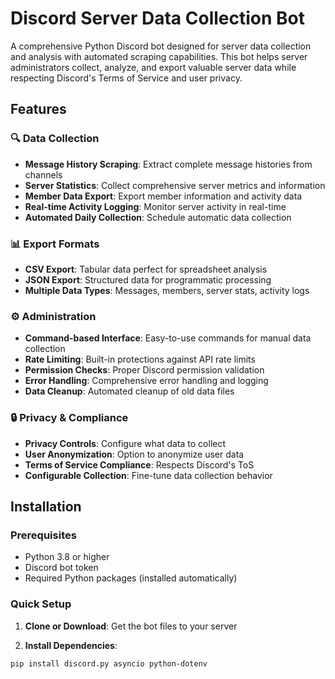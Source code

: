 # Discord Server Data Collection Bot

A comprehensive Python Discord bot designed for server data collection and analysis with automated scraping capabilities. This bot helps server administrators collect, analyze, and export valuable server data while respecting Discord's Terms of Service and user privacy.

## Features

### 🔍 Data Collection
- **Message History Scraping**: Extract complete message histories from channels
- **Server Statistics**: Collect comprehensive server metrics and information
- **Member Data Export**: Export member information and activity data
- **Real-time Activity Logging**: Monitor server activity in real-time
- **Automated Daily Collection**: Schedule automatic data collection

### 📊 Export Formats
- **CSV Export**: Tabular data perfect for spreadsheet analysis
- **JSON Export**: Structured data for programmatic processing
- **Multiple Data Types**: Messages, members, server stats, activity logs

### ⚙️ Administration
- **Command-based Interface**: Easy-to-use commands for manual data collection
- **Rate Limiting**: Built-in protections against API rate limits
- **Permission Checks**: Proper Discord permission validation
- **Error Handling**: Comprehensive error handling and logging
- **Data Cleanup**: Automated cleanup of old data files

### 🔒 Privacy & Compliance
- **Privacy Controls**: Configure what data to collect
- **User Anonymization**: Option to anonymize user data
- **Terms of Service Compliance**: Respects Discord's ToS
- **Configurable Collection**: Fine-tune data collection behavior

## Installation

### Prerequisites
- Python 3.8 or higher
- Discord bot token
- Required Python packages (installed automatically)

### Quick Setup

1. **Clone or Download**: Get the bot files to your server

2. **Install Dependencies**:
```bash
pip install discord.py asyncio python-dotenv
